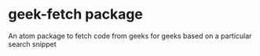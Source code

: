 # geek-fetch package


An atom package to fetch code from geeks for geeks based on a particular search snippet
